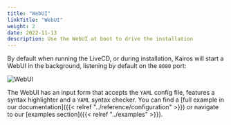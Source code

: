 ```yaml
---
title: "WebUI"
linkTitle: "WebUI"
weight: 2
date: 2022-11-13
description: Use the WebUI at boot to drive the installation
---
```


By default when running the LiveCD, or during installation, Kairos will start a WebUI in the background, listening by default on the `8080` port:

![WebUI](https://user-images.githubusercontent.com/2420543/214573939-31f887b8-890c-4cce-a02a-0100198ea7d9.png)

The WebUI has an input form that accepts the `YAML` config file, features a syntax highlighter and a `YAML` syntax checker. You can find a [full example in our documentation]({{< relref "../reference/configuration" >}}) or navigate to our [examples section]({{< relref "../examples" >}}).
